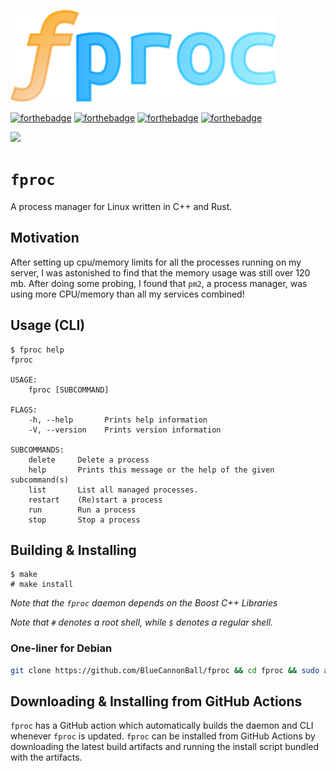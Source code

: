 ![alt text](https://raw.githubusercontent.com/BlueCannonBall/fproc/main/fproc.png)

[![forthebadge](https://forthebadge.com/images/badges/made-with-c-plus-plus.svg)](https://forthebadge.com)
[![forthebadge](https://forthebadge.com/images/badges/made-with-rust.svg)](https://forthebadge.com)
[![forthebadge](https://forthebadge.com/images/badges/designed-in-inkscape.svg)](https://forthebadge.com)
[![forthebadge](https://forthebadge.com/images/badges/check-it-out.svg)](https://forthebadge.com)


<img src="https://img.shields.io/tokei/lines/github/BlueCannonBall/fproc?color=green&label=lines%20of%20code">

# `fproc`
A process manager for Linux written in C++ and Rust.

## Motivation
After setting up cpu/memory limits for all the processes running on my server, I was astonished to find that the memory usage was still over 120 mb. After doing some probing, I found that `pm2`, a process manager, was using more CPU/memory than all my services combined!

## Usage (CLI)
```
$ fproc help
fproc

USAGE:
    fproc [SUBCOMMAND]

FLAGS:
    -h, --help       Prints help information
    -V, --version    Prints version information

SUBCOMMANDS:
    delete     Delete a process
    help       Prints this message or the help of the given subcommand(s)
    list       List all managed processes.
    restart    (Re)start a process
    run        Run a process
    stop       Stop a process
```

## Building & Installing
```
$ make
# make install
```
*Note that the `fproc` daemon depends on the Boost C++ Libraries*

*Note that `#` denotes a root shell, while `$` denotes a regular shell.*

### One-liner for Debian
```sh
git clone https://github.com/BlueCannonBall/fproc && cd fproc && sudo apt-get install libgtk-3-0 libgtkmm-3.0-dev libboost-all-dev build-essential -y && curl --proto '=https' --tlsv1.2 -sSf https://sh.rustup.rs | sh -s -- -y && source ~/.cargo/env && make && sudo make install && cd ..
```

## Downloading & Installing from GitHub Actions
`fproc` has a GitHub action which automatically builds the daemon and CLI whenever `fproc` is updated. `fproc` can be installed from GitHub Actions by downloading the latest build artifacts and running the install script bundled with the artifacts.
